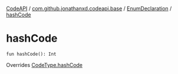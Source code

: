 [CodeAPI](../../index.md) / [com.github.jonathanxd.codeapi.base](../index.md) / [EnumDeclaration](index.md) / [hashCode](.)

# hashCode

`fun hashCode(): Int`

Overrides [CodeType.hashCode](../../com.github.jonathanxd.codeapi.type/-code-type/hash-code.md)

